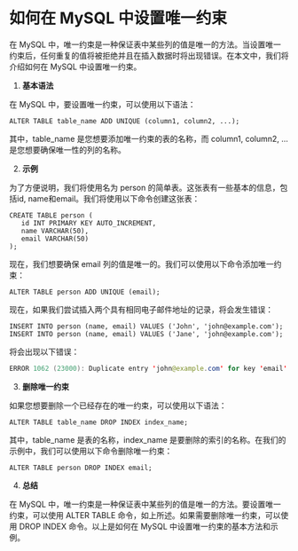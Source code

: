 # 如何在 MySQL 中设置唯一约束



在 MySQL 中，唯一约束是一种保证表中某些列的值是唯一的方法。当设置唯一约束后，任何重复的值将被拒绝并且在插入数据时将出现错误。在本文中，我们将介绍如何在 MySQL 中设置唯一约束。

1. **基本语法**

在 MySQL 中，要设置唯一约束，可以使用以下语法：

```mysql
ALTER TABLE table_name ADD UNIQUE (column1, column2, ...);
```

其中，table_name 是您想要添加唯一约束的表的名称，而 column1, column2, … 是您想要确保唯一性的列的名称。

2. **示例**

为了方便说明，我们将使用名为 person 的简单表。这张表有一些基本的信息，包括id, name和email。我们将使用以下命令创建这张表：

```mysql
CREATE TABLE person (
   id INT PRIMARY KEY AUTO_INCREMENT,
   name VARCHAR(50),
   email VARCHAR(50)
);
```

现在，我们想要确保 email 列的值是唯一的。我们可以使用以下命令添加唯一约束：

```mysql
ALTER TABLE person ADD UNIQUE (email);
```

现在，如果我们尝试插入两个具有相同电子邮件地址的记录，将会发生错误：

```mysql
INSERT INTO person (name, email) VALUES ('John', 'john@example.com');
INSERT INTO person (name, email) VALUES ('Jane', 'john@example.com');
```

将会出现以下错误：

```java
ERROR 1062 (23000): Duplicate entry 'john@example.com' for key 'email'
```

3. **删除唯一约束**

如果您想要删除一个已经存在的唯一约束，可以使用以下语法：

```mysql
ALTER TABLE table_name DROP INDEX index_name;
```

其中，table_name 是表的名称，index_name 是要删除的索引的名称。在我们的示例中，我们可以使用以下命令删除唯一约束：

```
ALTER TABLE person DROP INDEX email;
```



4. **总结**

在 MySQL 中，唯一约束是一种保证表中某些列的值是唯一的方法。要设置唯一约束，可以使用 ALTER TABLE 命令，如上所述。如果需要删除唯一约束，可以使用 DROP INDEX 命令。以上是如何在 MySQL 中设置唯一约束的基本方法和示例。























